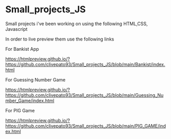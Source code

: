 # Small_projects_JS
Small projects i've been working on using the following HTML,CSS, Javascript 


In order to live preview them use the following links

For Bankist App 

https://htmlpreview.github.io/?https://github.com/clivepato93/Small_projects_JS/blob/main/Bankist/index.html

For Guessing Number Game

https://htmlpreview.github.io/?https://github.com/clivepato93/Small_projects_JS/blob/main/Guessing_Number_Game/index.html

For PIG Game

https://htmlpreview.github.io/?https://github.com/clivepato93/Small_projects_JS/blob/main/PIG_GAME/index.html
